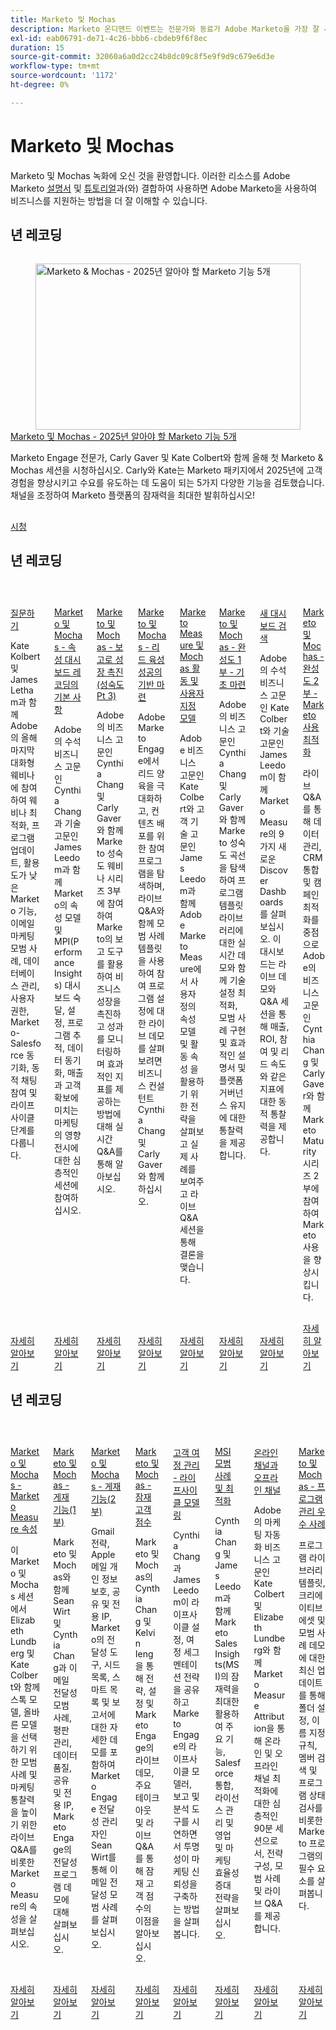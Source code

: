 ```yaml
---
title: Marketo 및 Mochas
description: Marketo 온디맨드 이벤트는 전문가와 동료가 Adobe Marketo을 가장 잘 사용하는 방법에 대한 생각과 아이디어를 공유한 비디오 라이브러리입니다.
exl-id: eab06791-de71-4c26-bbb6-cbdeb9f6f8ec
duration: 15
source-git-commit: 32060a6a0d2cc24b8dc09c8f5e9f9d9c679e6d3e
workflow-type: tm+mt
source-wordcount: '1172'
ht-degree: 0%

---
```


# Marketo 및 Mochas

Marketo 및 Mochas 녹화에 오신 것을 환영합니다. 이러한 리소스를 Adobe Marketo [설명서](https://experienceleague.adobe.com/docs/marketo-engage.html) 및 [튜토리얼](https://experienceleague.adobe.com/docs/marketo-learn/tutorials/overview.html)과(와) 결합하여 사용하면 Adobe Marketo을 사용하여 비즈니스를 지원하는 방법을 더 잘 이해할 수 있습니다.

## 년 레코딩

<!-- CARDS

{cta  = Watch}

* 2025/5-features-to-know.md
-->
<!-- START CARDS HTML - DO NOT MODIFY BY HAND -->
<div class="columns">
    <div class="column is-half-tablet is-half-desktop is-one-third-widescreen" aria-label="Marketo & Mochas - 5 Marketo Features to Know in 2025">
        <div class="card" style="height: 100%; display: flex; flex-direction: column; height: 100%;">
            <div class="card-image">
                <figure class="image x-is-16by9">
                    <a href="2025/5-features-to-know.md" title="Marketo &amp; Mochas - 2025년 알아야 할 Marketo 기능 5개" target="_blank" rel="referrer">
                        <img class="is-bordered-r-small" src="https://video.tv.adobe.com/v/3444165/?format=jpeg&nocache=1739487703491" alt="Marketo &amp; Mochas - 2025년 알아야 할 Marketo 기능 5개"
                             style="width: 100%; aspect-ratio: 16 / 9; object-fit: cover; overflow: hidden; display: block; margin: auto;">
                    </a>
                </figure>
            </div>
            <div class="card-content is-padded-small" style="display: flex; flex-direction: column; flex-grow: 1; justify-content: space-between;">
                <div class="top-card-content">
                    <p class="headline is-size-6 has-text-weight-bold">
                        <a href="2025/5-features-to-know.md" target="_blank" rel="referrer" title="Marketo &amp; Mochas - 2025년 알아야 할 Marketo 기능 5개">Marketo 및 Mochas - 2025년 알아야 할 Marketo 기능 5개</a>
                    </p>
                    <p class="is-size-6">Marketo Engage 전문가, Carly Gaver 및 Kate Colbert와 함께 올해 첫 Marketo &amp; Mochas 세션을 시청하십시오. Carly와 Kate는 Marketo 패키지에서 2025년에 고객 경험을 향상시키고 수요를 유도하는 데 도움이 되는 5가지 다양한 기능을 검토했습니다. 채널을 조정하여 Marketo 플랫폼의 잠재력을 최대한 발휘하십시오!</p>
                </div>
                <a href="2025/5-features-to-know.md" target="_blank" rel="referrer" class="spectrum-Button spectrum-Button--outline spectrum-Button--primary spectrum-Button--sizeM" style="align-self: flex-start; margin-top: 1rem;">
                    <span class="spectrum-Button-label has-no-wrap has-text-weight-bold">시청</span>
                </a>
            </div>
        </div>
    </div>
</div>
<!-- END CARDS HTML - DO NOT MODIFY BY HAND -->

## 년 레코딩

<!-- CARDS

* 2024/ask-me-anything.md
* 2024/attribution-dashboard-recording.md
* 2024/drive-growth-with-reporting.md
* 2024/lead-nurture-success.md
* 2024/marketo-measure-and-mochas-activities-and-custom-models.md
* 2024/maturity-part1-foundation.md
* 2024/new-discover-dashboard.md
* 2024/optimize-marketo-usage.md

-->
<!-- START CARDS HTML - DO NOT MODIFY BY HAND -->
<div class="columns">
    <div class="column is-half-tablet is-half-desktop is-one-third-widescreen" aria-label="Ask Me Anything">
        <div class="card" style="height: 100%; display: flex; flex-direction: column; height: 100%;">
            <div class="card-image">
                <figure class="image x-is-16by9">
                    <a href="2024/ask-me-anything.md" title="무엇이든 묻기" target="_blank" rel="referrer">
                        <img class="is-bordered-r-small" src="https://video.tv.adobe.com/v/3438195/?format=jpeg&nocache=1739487703914" alt="무엇이든 묻기"
                             style="width: 100%; aspect-ratio: 16 / 9; object-fit: cover; overflow: hidden; display: block; margin: auto;">
                    </a>
                </figure>
            </div>
            <div class="card-content is-padded-small" style="display: flex; flex-direction: column; flex-grow: 1; justify-content: space-between;">
                <div class="top-card-content">
                    <p class="headline is-size-6 has-text-weight-bold">
                        <a href="2024/ask-me-anything.md" target="_blank" rel="referrer" title="무엇이든 묻기">질문하기</a>
                    </p>
                    <p class="is-size-6">Kate Kolbert 및 James Letham과 함께 Adobe의 올해 마지막 대화형 웨비나에 참여하여 웨비나 최적화, 프로그램 업데이트, 활용도가 낮은 Marketo 기능, 이메일 마케팅 모범 사례, 데이터베이스 관리, 사용자 권한, Marketo-Salesforce 동기화, 동적 채팅 참여 및 라이프사이클 단계를 다룹니다.</p>
                </div>
                <a href="2024/ask-me-anything.md" target="_blank" rel="referrer" class="spectrum-Button spectrum-Button--outline spectrum-Button--primary spectrum-Button--sizeM" style="align-self: flex-start; margin-top: 1rem;">
                    <span class="spectrum-Button-label has-no-wrap has-text-weight-bold">자세히 알아보기</span>
                </a>
            </div>
        </div>
    </div>
    <div class="column is-half-tablet is-half-desktop is-one-third-widescreen" aria-label="Marketo & Mochas - Fundamentals of Attribution Dashboards Recording">
        <div class="card" style="height: 100%; display: flex; flex-direction: column; height: 100%;">
            <div class="card-image">
                <figure class="image x-is-16by9">
                    <a href="2024/attribution-dashboard-recording.md" title="Marketo 및 Mochas - 기여도 분석 대시보드 기록의 기본 사항" target="_blank" rel="referrer">
                        <img class="is-bordered-r-small" src="https://video.tv.adobe.com/v/3427255/?format=jpeg&nocache=1739487703898" alt="Marketo 및 Mochas - 기여도 분석 대시보드 기록의 기본 사항"
                             style="width: 100%; aspect-ratio: 16 / 9; object-fit: cover; overflow: hidden; display: block; margin: auto;">
                    </a>
                </figure>
            </div>
            <div class="card-content is-padded-small" style="display: flex; flex-direction: column; flex-grow: 1; justify-content: space-between;">
                <div class="top-card-content">
                    <p class="headline is-size-6 has-text-weight-bold">
                        <a href="2024/attribution-dashboard-recording.md" target="_blank" rel="referrer" title="Marketo 및 Mochas - 기여도 분석 대시보드 기록의 기본 사항">Marketo 및 Mochas - 속성 대시보드 레코딩의 기본 사항</a>
                    </p>
                    <p class="is-size-6">Adobe의 수석 비즈니스 고문인 Cynthia Chang과 기술 고문인 James Leedom과 함께 Marketo의 속성 모델 및 MPI(Performance Insights) 대시보드 숙달, 설정, 프로그램 추적, 데이터 동기화, 매출과 고객 확보에 미치는 마케팅의 영향 전시에 대한 심층적인 세션에 참여하십시오.</p>
                </div>
                <a href="2024/attribution-dashboard-recording.md" target="_blank" rel="referrer" class="spectrum-Button spectrum-Button--outline spectrum-Button--primary spectrum-Button--sizeM" style="align-self: flex-start; margin-top: 1rem;">
                    <span class="spectrum-Button-label has-no-wrap has-text-weight-bold">자세히 알아보기</span>
                </a>
            </div>
        </div>
    </div>
    <div class="column is-half-tablet is-half-desktop is-one-third-widescreen" aria-label="Marketo & Mochas - Driving Growth with Reporting (Maturity Pt 3)">
        <div class="card" style="height: 100%; display: flex; flex-direction: column; height: 100%;">
            <div class="card-image">
                <figure class="image x-is-16by9">
                    <a href="2024/drive-growth-with-reporting.md" title="Marketo 및 Mochas - 보고로 성장 주도(성숙도 Pt 3)" target="_blank" rel="referrer">
                        <img class="is-bordered-r-small" src="https://video.tv.adobe.com/v/3435407/?format=jpeg&nocache=1739487703946" alt="Marketo 및 Mochas - 보고로 성장 주도(성숙도 Pt 3)"
                             style="width: 100%; aspect-ratio: 16 / 9; object-fit: cover; overflow: hidden; display: block; margin: auto;">
                    </a>
                </figure>
            </div>
            <div class="card-content is-padded-small" style="display: flex; flex-direction: column; flex-grow: 1; justify-content: space-between;">
                <div class="top-card-content">
                    <p class="headline is-size-6 has-text-weight-bold">
                        <a href="2024/drive-growth-with-reporting.md" target="_blank" rel="referrer" title="Marketo 및 Mochas - 보고로 성장 주도(성숙도 Pt 3)">Marketo 및 Mochas - 보고로 성장 촉진(성숙도 Pt 3)</a>
                    </p>
                    <p class="is-size-6">Adobe의 비즈니스 고문인 Cynthia Chang 및 Carly Gaver와 함께 Marketo 성숙도 웨비나 시리즈 3부에 참여하여 Marketo의 보고 도구를 활용하여 비즈니스 성장을 촉진하고 성과를 모니터링하며 효과적인 지표를 제공하는 방법에 대해 실시간 Q&amp;A를 통해 알아보십시오.</p>
                </div>
                <a href="2024/drive-growth-with-reporting.md" target="_blank" rel="referrer" class="spectrum-Button spectrum-Button--outline spectrum-Button--primary spectrum-Button--sizeM" style="align-self: flex-start; margin-top: 1rem;">
                    <span class="spectrum-Button-label has-no-wrap has-text-weight-bold">자세히 알아보기</span>
                </a>
            </div>
        </div>
    </div>
    <div class="column is-half-tablet is-half-desktop is-one-third-widescreen" aria-label="Marketo & Mochas - Laying the Foundation for Lead Nurture Success">
        <div class="card" style="height: 100%; display: flex; flex-direction: column; height: 100%;">
            <div class="card-image">
                <figure class="image x-is-16by9">
                    <a href="2024/lead-nurture-success.md" title="Marketo 및 Mochas - 리드 육성 성공의 기반 마련" target="_blank" rel="referrer">
                        <img class="is-bordered-r-small" src="https://video.tv.adobe.com/v/3429436/?format=jpeg&nocache=1739487703955" alt="Marketo 및 Mochas - 리드 육성 성공의 기반 마련"
                             style="width: 100%; aspect-ratio: 16 / 9; object-fit: cover; overflow: hidden; display: block; margin: auto;">
                    </a>
                </figure>
            </div>
            <div class="card-content is-padded-small" style="display: flex; flex-direction: column; flex-grow: 1; justify-content: space-between;">
                <div class="top-card-content">
                    <p class="headline is-size-6 has-text-weight-bold">
                        <a href="2024/lead-nurture-success.md" target="_blank" rel="referrer" title="Marketo 및 Mochas - 리드 육성 성공의 기반 마련">Marketo 및 Mochas - 리드 육성 성공의 기반 마련</a>
                    </p>
                    <p class="is-size-6">Adobe Marketo Engage에서 리드 양육을 극대화하고, 컨텐츠 배포를 위한 참여 프로그램을 탐색하며, 라이브 Q&amp;A와 함께 모범 사례 템플릿을 사용하여 참여 프로그램 설정에 대한 라이브 데모를 살펴보려면 비즈니스 컨설턴트 Cynthia Chang 및 Carly Gaver와 함께하십시오.</p>
                </div>
                <a href="2024/lead-nurture-success.md" target="_blank" rel="referrer" class="spectrum-Button spectrum-Button--outline spectrum-Button--primary spectrum-Button--sizeM" style="align-self: flex-start; margin-top: 1rem;">
                    <span class="spectrum-Button-label has-no-wrap has-text-weight-bold">자세히 알아보기</span>
                </a>
            </div>
        </div>
    </div>
    <div class="column is-half-tablet is-half-desktop is-one-third-widescreen" aria-label="Marketo Measure & Mochas Activities and Custom Models">
        <div class="card" style="height: 100%; display: flex; flex-direction: column; height: 100%;">
            <div class="card-image">
                <figure class="image x-is-16by9">
                    <a href="2024/marketo-measure-and-mochas-activities-and-custom-models.md" title="Marketo Measure 및 Mochas 활동 및 사용자 지정 모델" target="_blank" rel="referrer">
                        <img class="is-bordered-r-small" src="https://video.tv.adobe.com/v/3432603/?format=jpeg&nocache=1739487703927" alt="Marketo Measure 및 Mochas 활동 및 사용자 지정 모델"
                             style="width: 100%; aspect-ratio: 16 / 9; object-fit: cover; overflow: hidden; display: block; margin: auto;">
                    </a>
                </figure>
            </div>
            <div class="card-content is-padded-small" style="display: flex; flex-direction: column; flex-grow: 1; justify-content: space-between;">
                <div class="top-card-content">
                    <p class="headline is-size-6 has-text-weight-bold">
                        <a href="2024/marketo-measure-and-mochas-activities-and-custom-models.md" target="_blank" rel="referrer" title="Marketo Measure 및 Mochas 활동 및 사용자 지정 모델">Marketo Measure 및 Mochas 활동 및 사용자 지정 모델</a>
                    </p>
                    <p class="is-size-6">Adobe 비즈니스 고문인 Kate Colbert와 고객 기술 고문인 James Leedom과 함께 Adobe Marketo Measure에서 사용자 정의 속성 모델 및 활동 속성 을 활용하기 위한 전략을 살펴보고 실제 사례를 보여주고 라이브 Q&amp;A 세션을 통해 결론을 맺습니다.</p>
                </div>
                <a href="2024/marketo-measure-and-mochas-activities-and-custom-models.md" target="_blank" rel="referrer" class="spectrum-Button spectrum-Button--outline spectrum-Button--primary spectrum-Button--sizeM" style="align-self: flex-start; margin-top: 1rem;">
                    <span class="spectrum-Button-label has-no-wrap has-text-weight-bold">자세히 알아보기</span>
                </a>
            </div>
        </div>
    </div>
    <div class="column is-half-tablet is-half-desktop is-one-third-widescreen" aria-label="Marketo & Mochas - Maturity Part 1 - Laying the Foundation">
        <div class="card" style="height: 100%; display: flex; flex-direction: column; height: 100%;">
            <div class="card-image">
                <figure class="image x-is-16by9">
                    <a href="2024/maturity-part1-foundation.md" title="Marketo &amp; Mochas - 완성도 1부 - 기초 마련" target="_blank" rel="referrer">
                        <img class="is-bordered-r-small" src="https://video.tv.adobe.com/v/3432499/?format=jpeg&nocache=1739487703936" alt="Marketo &amp; Mochas - 완성도 1부 - 기초 마련"
                             style="width: 100%; aspect-ratio: 16 / 9; object-fit: cover; overflow: hidden; display: block; margin: auto;">
                    </a>
                </figure>
            </div>
            <div class="card-content is-padded-small" style="display: flex; flex-direction: column; flex-grow: 1; justify-content: space-between;">
                <div class="top-card-content">
                    <p class="headline is-size-6 has-text-weight-bold">
                        <a href="2024/maturity-part1-foundation.md" target="_blank" rel="referrer" title="Marketo &amp; Mochas - 완성도 1부 - 기초 마련">Marketo 및 Mochas - 완성도 1부 - 기초 마련</a>
                    </p>
                    <p class="is-size-6">Adobe의 비즈니스 고문인 Cynthia Chang 및 Carly Gaver와 함께 Marketo 성숙도 곡선을 탐색하여 프로그램 템플릿 라이브러리에 대한 실시간 데모와 함께 기술 설정 최적화, 모범 사례 구현 및 효과적인 설명서 및 플랫폼 거버넌스 유지에 대한 통찰력을 제공합니다.</p>
                </div>
                <a href="2024/maturity-part1-foundation.md" target="_blank" rel="referrer" class="spectrum-Button spectrum-Button--outline spectrum-Button--primary spectrum-Button--sizeM" style="align-self: flex-start; margin-top: 1rem;">
                    <span class="spectrum-Button-label has-no-wrap has-text-weight-bold">자세히 알아보기</span>
                </a>
            </div>
        </div>
    </div>
    <div class="column is-half-tablet is-half-desktop is-one-third-widescreen" aria-label="New Discover Dashboards">
        <div class="card" style="height: 100%; display: flex; flex-direction: column; height: 100%;">
            <div class="card-image">
                <figure class="image x-is-16by9">
                    <a href="2024/new-discover-dashboard.md" title="새 대시보드 검색" target="_blank" rel="referrer">
                        <img class="is-bordered-r-small" src="https://video.tv.adobe.com/v/3428405/?format=jpeg&nocache=1739487703972" alt="새 대시보드 검색"
                             style="width: 100%; aspect-ratio: 16 / 9; object-fit: cover; overflow: hidden; display: block; margin: auto;">
                    </a>
                </figure>
            </div>
            <div class="card-content is-padded-small" style="display: flex; flex-direction: column; flex-grow: 1; justify-content: space-between;">
                <div class="top-card-content">
                    <p class="headline is-size-6 has-text-weight-bold">
                        <a href="2024/new-discover-dashboard.md" target="_blank" rel="referrer" title="새 대시보드 검색">새 대시보드 검색</a>
                    </p>
                    <p class="is-size-6">Adobe의 수석 비즈니스 고문인 Kate Colbert와 기술 고문인 James Leedom이 함께 Marketo Measure의 9가지 새로운 Discover Dashboards를 살펴보십시오. 이 대시보드는 라이브 데모와 Q&amp;A 세션을 통해 매출, ROI, 참여 및 리드 속도와 같은 지표에 대한 동적 통찰력을 제공합니다.</p>
                </div>
                <a href="2024/new-discover-dashboard.md" target="_blank" rel="referrer" class="spectrum-Button spectrum-Button--outline spectrum-Button--primary spectrum-Button--sizeM" style="align-self: flex-start; margin-top: 1rem;">
                    <span class="spectrum-Button-label has-no-wrap has-text-weight-bold">자세히 알아보기</span>
                </a>
            </div>
        </div>
    </div>
    <div class="column is-half-tablet is-half-desktop is-one-third-widescreen" aria-label="Marketo & Mochas - Maturity Part 2 - Optimizing Your Marketo Usage">
        <div class="card" style="height: 100%; display: flex; flex-direction: column; height: 100%;">
            <div class="card-image">
                <figure class="image x-is-16by9">
                    <a href="2024/optimize-marketo-usage.md" title="Marketo 및 Mochas - 완성도 2부 - Marketo 사용 최적화" target="_blank" rel="referrer">
                        <img class="is-bordered-r-small" src="https://video.tv.adobe.com/v/3434699/?format=jpeg&nocache=1739487703965" alt="Marketo 및 Mochas - 완성도 2부 - Marketo 사용 최적화"
                             style="width: 100%; aspect-ratio: 16 / 9; object-fit: cover; overflow: hidden; display: block; margin: auto;">
                    </a>
                </figure>
            </div>
            <div class="card-content is-padded-small" style="display: flex; flex-direction: column; flex-grow: 1; justify-content: space-between;">
                <div class="top-card-content">
                    <p class="headline is-size-6 has-text-weight-bold">
                        <a href="2024/optimize-marketo-usage.md" target="_blank" rel="referrer" title="Marketo 및 Mochas - 완성도 2부 - Marketo 사용 최적화">Marketo 및 Mochas - 완성도 2부 - Marketo 사용 최적화</a>
                    </p>
                    <p class="is-size-6">라이브 Q&amp;A를 통해 데이터 관리, CRM 통합 및 캠페인 최적화를 중점으로 Adobe의 비즈니스 고문인 Cynthia Chang 및 Carly Gaver와 함께 Marketo Maturity 시리즈 2부에 참여하여 Marketo 사용을 향상시킵니다.</p>
                </div>
                <a href="2024/optimize-marketo-usage.md" target="_blank" rel="referrer" class="spectrum-Button spectrum-Button--outline spectrum-Button--primary spectrum-Button--sizeM" style="align-self: flex-start; margin-top: 1rem;">
                    <span class="spectrum-Button-label has-no-wrap has-text-weight-bold">자세히 알아보기</span>
                </a>
            </div>
        </div>
    </div>
</div>
<!-- END CARDS HTML - DO NOT MODIFY BY HAND -->

## 년 레코딩

<!-- CARDS

* 2023/attribution.md
* 2023/deliverability-part-one.md
* 2023/deliverability-part-two.md
* 2023/lead-scoring.md
* 2023/lifecycle-modeling.md
* 2023/msi-best-practices.md
* 2023/online-offline.md
* 2023/program-management.md

-->
<!-- START CARDS HTML - DO NOT MODIFY BY HAND -->
<div class="columns">
    <div class="column is-half-tablet is-half-desktop is-one-third-widescreen" aria-label="Marketo and Mochas - Marketo Measure Attribution">
        <div class="card" style="height: 100%; display: flex; flex-direction: column; height: 100%;">
            <div class="card-image">
                <figure class="image x-is-16by9">
                    <a href="2023/attribution.md" title="Marketo 및 Mochas - Marketo Measure 속성" target="_blank" rel="referrer">
                        <img class="is-bordered-r-small" src="https://video.tv.adobe.com/v/3413506/?format=jpeg&nocache=1739487705172" alt="Marketo 및 Mochas - Marketo Measure 속성"
                             style="width: 100%; aspect-ratio: 16 / 9; object-fit: cover; overflow: hidden; display: block; margin: auto;">
                    </a>
                </figure>
            </div>
            <div class="card-content is-padded-small" style="display: flex; flex-direction: column; flex-grow: 1; justify-content: space-between;">
                <div class="top-card-content">
                    <p class="headline is-size-6 has-text-weight-bold">
                        <a href="2023/attribution.md" target="_blank" rel="referrer" title="Marketo 및 Mochas - Marketo Measure 속성">Marketo 및 Mochas - Marketo Measure 속성</a>
                    </p>
                    <p class="is-size-6">이 Marketo 및 Mochas 세션에서 Elizabeth Lundberg 및 Kate Colbert와 함께 스톡 모델, 올바른 모델을 선택하기 위한 모범 사례 및 마케팅 통찰력을 높이기 위한 라이브 Q&amp;A를 비롯한 Marketo Measure의 속성을 살펴보십시오.</p>
                </div>
                <a href="2023/attribution.md" target="_blank" rel="referrer" class="spectrum-Button spectrum-Button--outline spectrum-Button--primary spectrum-Button--sizeM" style="align-self: flex-start; margin-top: 1rem;">
                    <span class="spectrum-Button-label has-no-wrap has-text-weight-bold">자세히 알아보기</span>
                </a>
            </div>
        </div>
    </div>
    <div class="column is-half-tablet is-half-desktop is-one-third-widescreen" aria-label="Marketo and Mochas - Deliverability (Part 1)">
        <div class="card" style="height: 100%; display: flex; flex-direction: column; height: 100%;">
            <div class="card-image">
                <figure class="image x-is-16by9">
                    <a href="2023/deliverability-part-one.md" title="Marketo 및 Mochas - 전달성(1부)" target="_blank" rel="referrer">
                        <img class="is-bordered-r-small" src="https://video.tv.adobe.com/v/3416666/?format=jpeg&nocache=1739487705157" alt="Marketo 및 Mochas - 전달성(1부)"
                             style="width: 100%; aspect-ratio: 16 / 9; object-fit: cover; overflow: hidden; display: block; margin: auto;">
                    </a>
                </figure>
            </div>
            <div class="card-content is-padded-small" style="display: flex; flex-direction: column; flex-grow: 1; justify-content: space-between;">
                <div class="top-card-content">
                    <p class="headline is-size-6 has-text-weight-bold">
                        <a href="2023/deliverability-part-one.md" target="_blank" rel="referrer" title="Marketo 및 Mochas - 전달성(1부)">Marketo 및 Mochas - 게재 기능(1부)</a>
                    </p>
                    <p class="is-size-6">Marketo 및 Mochas와 함께 Sean Wirt 및 Cynthia Chang과 이메일 전달성 모범 사례, 평판 관리, 데이터 품질, 공유 및 전용 IP, Marketo Engage의 전달성 프로그램 데모에 대해 살펴보십시오.</p>
                </div>
                <a href="2023/deliverability-part-one.md" target="_blank" rel="referrer" class="spectrum-Button spectrum-Button--outline spectrum-Button--primary spectrum-Button--sizeM" style="align-self: flex-start; margin-top: 1rem;">
                    <span class="spectrum-Button-label has-no-wrap has-text-weight-bold">자세히 알아보기</span>
                </a>
            </div>
        </div>
    </div>
    <div class="column is-half-tablet is-half-desktop is-one-third-widescreen" aria-label="Marketo and Mochas - Deliverability (Part 2)">
        <div class="card" style="height: 100%; display: flex; flex-direction: column; height: 100%;">
            <div class="card-image">
                <figure class="image x-is-16by9">
                    <a href="2023/deliverability-part-two.md" title="Marketo 및 Mochas - 전달성(2부)" target="_blank" rel="referrer">
                        <img class="is-bordered-r-small" src="https://video.tv.adobe.com/v/3418668/?format=jpeg&nocache=1739487705183" alt="Marketo 및 Mochas - 전달성(2부)"
                             style="width: 100%; aspect-ratio: 16 / 9; object-fit: cover; overflow: hidden; display: block; margin: auto;">
                    </a>
                </figure>
            </div>
            <div class="card-content is-padded-small" style="display: flex; flex-direction: column; flex-grow: 1; justify-content: space-between;">
                <div class="top-card-content">
                    <p class="headline is-size-6 has-text-weight-bold">
                        <a href="2023/deliverability-part-two.md" target="_blank" rel="referrer" title="Marketo 및 Mochas - 전달성(2부)">Marketo 및 Mochas - 게재 기능(2부)</a>
                    </p>
                    <p class="is-size-6">Gmail 전략, Apple 메일 개인 정보 보호, 공유 및 전용 IP, Marketo의 전달성 도구, 시드 목록, 스마트 목록 및 보고서에 대한 자세한 데모를 포함하여 Marketo Engage 전달성 관리자인 Sean Wirt를 통해 이메일 전달성 모범 사례를 살펴보십시오.</p>
                </div>
                <a href="2023/deliverability-part-two.md" target="_blank" rel="referrer" class="spectrum-Button spectrum-Button--outline spectrum-Button--primary spectrum-Button--sizeM" style="align-self: flex-start; margin-top: 1rem;">
                    <span class="spectrum-Button-label has-no-wrap has-text-weight-bold">자세히 알아보기</span>
                </a>
            </div>
        </div>
    </div>
    <div class="column is-half-tablet is-half-desktop is-one-third-widescreen" aria-label="Marketo and Mochas - Lead Scoring">
        <div class="card" style="height: 100%; display: flex; flex-direction: column; height: 100%;">
            <div class="card-image">
                <figure class="image x-is-16by9">
                    <a href="2023/lead-scoring.md" title="Marketo 및 Mochas - 잠재 고객 점수" target="_blank" rel="referrer">
                        <img class="is-bordered-r-small" src="https://video.tv.adobe.com/v/3412722/?format=jpeg&nocache=1739487705204" alt="Marketo 및 Mochas - 잠재 고객 점수"
                             style="width: 100%; aspect-ratio: 16 / 9; object-fit: cover; overflow: hidden; display: block; margin: auto;">
                    </a>
                </figure>
            </div>
            <div class="card-content is-padded-small" style="display: flex; flex-direction: column; flex-grow: 1; justify-content: space-between;">
                <div class="top-card-content">
                    <p class="headline is-size-6 has-text-weight-bold">
                        <a href="2023/lead-scoring.md" target="_blank" rel="referrer" title="Marketo 및 Mochas - 잠재 고객 점수">Marketo 및 Mochas - 잠재 고객 점수</a>
                    </p>
                    <p class="is-size-6">Marketo 및 Mochas의 Cynthia Chang 및 Kelvin Ieng을 통해 전략, 설정 및 Marketo Engage의 라이브 데모, 주요 테이크 아웃 및 라이브 Q&amp;A를 통해 잠재 고객 점수의 이점을 알아보십시오.</p>
                </div>
                <a href="2023/lead-scoring.md" target="_blank" rel="referrer" class="spectrum-Button spectrum-Button--outline spectrum-Button--primary spectrum-Button--sizeM" style="align-self: flex-start; margin-top: 1rem;">
                    <span class="spectrum-Button-label has-no-wrap has-text-weight-bold">자세히 알아보기</span>
                </a>
            </div>
        </div>
    </div>
    <div class="column is-half-tablet is-half-desktop is-one-third-widescreen" aria-label="Customer Journey Management - Lifecycle Modeling">
        <div class="card" style="height: 100%; display: flex; flex-direction: column; height: 100%;">
            <div class="card-image">
                <figure class="image x-is-16by9">
                    <a href="2023/lifecycle-modeling.md" title="고객 여정 관리 - 라이프사이클 모델링" target="_blank" rel="referrer">
                        <img class="is-bordered-r-small" src="https://video.tv.adobe.com/v/3420763/?format=jpeg&nocache=1739487705221" alt="고객 여정 관리 - 라이프사이클 모델링"
                             style="width: 100%; aspect-ratio: 16 / 9; object-fit: cover; overflow: hidden; display: block; margin: auto;">
                    </a>
                </figure>
            </div>
            <div class="card-content is-padded-small" style="display: flex; flex-direction: column; flex-grow: 1; justify-content: space-between;">
                <div class="top-card-content">
                    <p class="headline is-size-6 has-text-weight-bold">
                        <a href="2023/lifecycle-modeling.md" target="_blank" rel="referrer" title="고객 여정 관리 - 라이프사이클 모델링">고객 여정 관리 - 라이프사이클 모델링</a>
                    </p>
                    <p class="is-size-6">Cynthia Chang과 James Leedom이 라이프사이클 설정, 여정 세그멘테이션 전략을 공유하고 Marketo Engage의 라이프사이클 모델러, 보고 및 분석 도구를 시연하면서 투명성이 마케팅 신뢰성을 구축하는 방법을 살펴봅니다.</p>
                </div>
                <a href="2023/lifecycle-modeling.md" target="_blank" rel="referrer" class="spectrum-Button spectrum-Button--outline spectrum-Button--primary spectrum-Button--sizeM" style="align-self: flex-start; margin-top: 1rem;">
                    <span class="spectrum-Button-label has-no-wrap has-text-weight-bold">자세히 알아보기</span>
                </a>
            </div>
        </div>
    </div>
    <div class="column is-half-tablet is-half-desktop is-one-third-widescreen" aria-label="MSI Best Practices and Optimization">
        <div class="card" style="height: 100%; display: flex; flex-direction: column; height: 100%;">
            <div class="card-image">
                <figure class="image x-is-16by9">
                    <a href="2023/msi-best-practices.md" title="MSI 모범 사례 및 최적화" target="_blank" rel="referrer">
                        <img class="is-bordered-r-small" src="https://video.tv.adobe.com/v/3422797?format=jpeg&nocache=1739487705195" alt="MSI 모범 사례 및 최적화"
                             style="width: 100%; aspect-ratio: 16 / 9; object-fit: cover; overflow: hidden; display: block; margin: auto;">
                    </a>
                </figure>
            </div>
            <div class="card-content is-padded-small" style="display: flex; flex-direction: column; flex-grow: 1; justify-content: space-between;">
                <div class="top-card-content">
                    <p class="headline is-size-6 has-text-weight-bold">
                        <a href="2023/msi-best-practices.md" target="_blank" rel="referrer" title="MSI 모범 사례 및 최적화">MSI 모범 사례 및 최적화</a>
                    </p>
                    <p class="is-size-6">Cynthia Chang 및 James Leedom과 함께 Marketo Sales Insights(MSI)의 잠재력을 최대한 활용하여 주요 기능, Salesforce 통합, 라이선스 관리 및 영업 및 마케팅 효율성 증대 전략을 살펴보십시오.</p>
                </div>
                <a href="2023/msi-best-practices.md" target="_blank" rel="referrer" class="spectrum-Button spectrum-Button--outline spectrum-Button--primary spectrum-Button--sizeM" style="align-self: flex-start; margin-top: 1rem;">
                    <span class="spectrum-Button-label has-no-wrap has-text-weight-bold">자세히 알아보기</span>
                </a>
            </div>
        </div>
    </div>
    <div class="column is-half-tablet is-half-desktop is-one-third-widescreen" aria-label="Online vs Offline Channels">
        <div class="card" style="height: 100%; display: flex; flex-direction: column; height: 100%;">
            <div class="card-image">
                <figure class="image x-is-16by9">
                    <a href="2023/online-offline.md" title="온라인 및 오프라인 채널" target="_blank" rel="referrer">
                        <img class="is-bordered-r-small" src="https://video.tv.adobe.com/v/3422363/?format=jpeg&nocache=1739487705213" alt="온라인 및 오프라인 채널"
                             style="width: 100%; aspect-ratio: 16 / 9; object-fit: cover; overflow: hidden; display: block; margin: auto;">
                    </a>
                </figure>
            </div>
            <div class="card-content is-padded-small" style="display: flex; flex-direction: column; flex-grow: 1; justify-content: space-between;">
                <div class="top-card-content">
                    <p class="headline is-size-6 has-text-weight-bold">
                        <a href="2023/online-offline.md" target="_blank" rel="referrer" title="온라인 및 오프라인 채널">온라인 채널과 오프라인 채널</a>
                    </p>
                    <p class="is-size-6">Adobe의 마케팅 자동화 비즈니스 고문인 Kate Colbert 및 Elizabeth Lundberg와 함께 Marketo Measure Attribution을 통해 온라인 및 오프라인 채널 최적화에 대한 심층적인 90분 세션으로서, 전략 구성, 모범 사례 및 라이브 Q&amp;A를 제공합니다.</p>
                </div>
                <a href="2023/online-offline.md" target="_blank" rel="referrer" class="spectrum-Button spectrum-Button--outline spectrum-Button--primary spectrum-Button--sizeM" style="align-self: flex-start; margin-top: 1rem;">
                    <span class="spectrum-Button-label has-no-wrap has-text-weight-bold">자세히 알아보기</span>
                </a>
            </div>
        </div>
    </div>
    <div class="column is-half-tablet is-half-desktop is-one-third-widescreen" aria-label="Marketo and Mochas - Program Management Best Practices">
        <div class="card" style="height: 100%; display: flex; flex-direction: column; height: 100%;">
            <div class="card-image">
                <figure class="image x-is-16by9">
                    <a href="2023/program-management.md" title="Marketo 및 Mochas - 프로그램 관리 우수 사례" target="_blank" rel="referrer">
                        <img class="is-bordered-r-small" src="https://video.tv.adobe.com/v/3425070/?format=jpeg&nocache=1739487705229" alt="Marketo 및 Mochas - 프로그램 관리 우수 사례"
                             style="width: 100%; aspect-ratio: 16 / 9; object-fit: cover; overflow: hidden; display: block; margin: auto;">
                    </a>
                </figure>
            </div>
            <div class="card-content is-padded-small" style="display: flex; flex-direction: column; flex-grow: 1; justify-content: space-between;">
                <div class="top-card-content">
                    <p class="headline is-size-6 has-text-weight-bold">
                        <a href="2023/program-management.md" target="_blank" rel="referrer" title="Marketo 및 Mochas - 프로그램 관리 우수 사례">Marketo 및 Mochas - 프로그램 관리 우수 사례</a>
                    </p>
                    <p class="is-size-6">프로그램 라이브러리 템플릿, 크리에이티브 에셋 및 모범 사례 데모에 대한 최신 업데이트를 통해 폴더 설정, 이름 지정 규칙, 멤버 검색 및 프로그램 상태 검사를 비롯한 Marketo 프로그램의 필수 요소를 살펴봅니다.</p>
                </div>
                <a href="2023/program-management.md" target="_blank" rel="referrer" class="spectrum-Button spectrum-Button--outline spectrum-Button--primary spectrum-Button--sizeM" style="align-self: flex-start; margin-top: 1rem;">
                    <span class="spectrum-Button-label has-no-wrap has-text-weight-bold">자세히 알아보기</span>
                </a>
            </div>
        </div>
    </div>
</div>
<!-- END CARDS HTML - DO NOT MODIFY BY HAND -->

<!--
>[!TIP]
>
>**All recorded sessions are listed in the navigation on the left**.
-->
